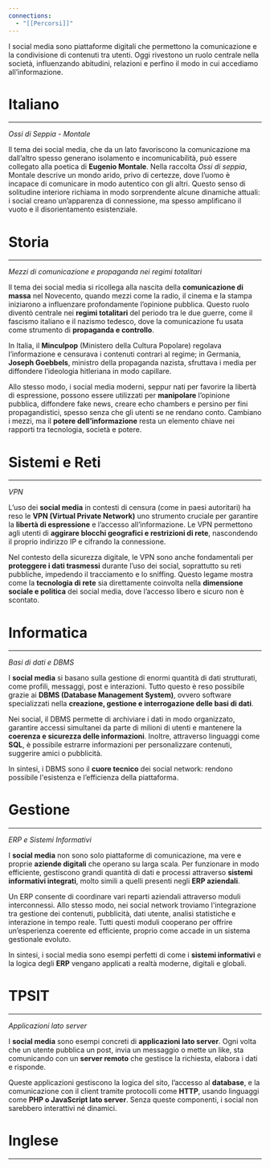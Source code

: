 ```yaml
---
connections:
  - "[[Percorsi]]"
---
```


I social media sono piattaforme digitali che permettono la comunicazione e la condivisione di contenuti tra utenti. Oggi rivestono un ruolo centrale nella società, influenzando abitudini, relazioni e perfino il modo in cui accediamo all’informazione.

# Italiano 
---

*Ossi di Seppia - Montale*

Il tema dei social media, che da un lato favoriscono la comunicazione ma dall’altro spesso generano isolamento e incomunicabilità, può essere collegato alla poetica di **Eugenio Montale**. Nella raccolta _Ossi di seppia_, Montale descrive un mondo arido, privo di certezze, dove l’uomo è incapace di comunicare in modo autentico con gli altri. Questo senso di solitudine interiore richiama in modo sorprendente alcune dinamiche attuali: i social creano un’apparenza di connessione, ma spesso amplificano il vuoto e il disorientamento esistenziale.


# Storia
---

*Mezzi di comunicazione e propaganda nei regimi totalitari*

Il tema dei social media si ricollega alla nascita della **comunicazione di massa** nel Novecento, quando mezzi come la radio, il cinema e la stampa iniziarono a influenzare profondamente l’opinione pubblica. Questo ruolo diventò centrale nei **regimi totalitari** del periodo tra le due guerre, come il fascismo italiano e il nazismo tedesco, dove la comunicazione fu usata come strumento di **propaganda e controllo**.

In Italia, il **Minculpop** (Ministero della Cultura Popolare) regolava l’informazione e censurava i contenuti contrari al regime; in Germania, **Joseph Goebbels**, ministro della propaganda nazista, sfruttava i media per diffondere l’ideologia hitleriana in modo capillare.

Allo stesso modo, i social media moderni, seppur nati per favorire la libertà di espressione, possono essere utilizzati per **manipolare** l’opinione pubblica, diffondere fake news, creare echo chambers e persino per fini propagandistici, spesso senza che gli utenti se ne rendano conto. Cambiano i mezzi, ma il **potere dell’informazione** resta un elemento chiave nei rapporti tra tecnologia, società e potere.


# Sistemi e Reti
---

*VPN*

L’uso dei **social media** in contesti di censura (come in paesi autoritari) ha reso le **VPN (Virtual Private Network)** uno strumento cruciale per garantire la **libertà di espressione** e l’accesso all’informazione. Le VPN permettono agli utenti di **aggirare blocchi geografici e restrizioni di rete**, nascondendo il proprio indirizzo IP e cifrando la connessione.

Nel contesto della sicurezza digitale, le VPN sono anche fondamentali per **proteggere i dati trasmessi** durante l’uso dei social, soprattutto su reti pubbliche, impedendo il tracciamento e lo sniffing. Questo legame mostra come la **tecnologia di rete** sia direttamente coinvolta nella **dimensione sociale e politica** dei social media, dove l’accesso libero e sicuro non è scontato.


# Informatica
---

*Basi di dati e DBMS*

I **social media** si basano sulla gestione di enormi quantità di dati strutturati, come profili, messaggi, post e interazioni. Tutto questo è reso possibile grazie ai **DBMS (Database Management System)**, ovvero software specializzati nella **creazione, gestione e interrogazione delle basi di dati**.

Nei social, il DBMS permette di archiviare i dati in modo organizzato, garantire accessi simultanei da parte di milioni di utenti e mantenere la **coerenza e sicurezza delle informazioni**. Inoltre, attraverso linguaggi come **SQL**, è possibile estrarre informazioni per personalizzare contenuti, suggerire amici o pubblicità.

In sintesi, i DBMS sono il **cuore tecnico** dei social network: rendono possibile l'esistenza e l’efficienza della piattaforma.


# Gestione
---

*ERP e Sistemi Informativi*

I **social media** non sono solo piattaforme di comunicazione, ma vere e proprie **aziende digitali** che operano su larga scala. Per funzionare in modo efficiente, gestiscono grandi quantità di dati e processi attraverso **sistemi informativi integrati**, molto simili a quelli presenti negli **ERP aziendali**.

Un ERP consente di coordinare vari reparti aziendali attraverso moduli interconnessi. Allo stesso modo, nei social network troviamo l'integrazione tra gestione dei contenuti, pubblicità, dati utente, analisi statistiche e interazione in tempo reale. Tutti questi moduli cooperano per offrire un’esperienza coerente ed efficiente, proprio come accade in un sistema gestionale evoluto.

In sintesi, i social media sono esempi perfetti di come i **sistemi informativi** e la logica degli **ERP** vengano applicati a realtà moderne, digitali e globali.


# TPSIT
---

*Applicazioni lato server*

I **social media** sono esempi concreti di **applicazioni lato server**. Ogni volta che un utente pubblica un post, invia un messaggio o mette un like, sta comunicando con un **server remoto** che gestisce la richiesta, elabora i dati e risponde.

Queste applicazioni gestiscono la logica del sito, l’accesso al **database**, e la comunicazione con il client tramite protocolli come **HTTP**, usando linguaggi come **PHP o JavaScript lato server**. Senza queste componenti, i social non sarebbero interattivi né dinamici.


# Inglese
---

